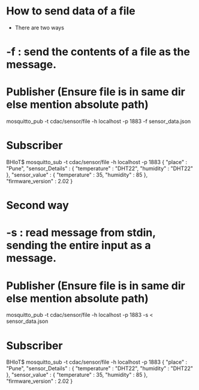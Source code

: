 # How to send data of a file
- There are two ways
#  -f : send the contents of a file as the message.

# Publisher (Ensure file is in same dir else mention absolute path)

mosquitto_pub -t cdac/sensor/file -h localhost -p 1883 -f sensor_data.json

# Subscriber
BHIoT$ mosquitto_sub -t cdac/sensor/file -h localhost -p 1883
{
    "place" : "Pune",
    "sensor_Details" : 
    {
        "temperature" : "DHT22",
        "humidity"    : "DHT22"
    },
    "sensor_value" : {
        "temperature" : 35,
        "humidity" : 85
    },
    "firmware_version" : 2.02
}

# Second way
#  -s : read message from stdin, sending the entire input as a message.
# Publisher (Ensure file is in same dir else mention absolute path)

mosquitto_pub -t cdac/sensor/file -h localhost -p 1883 -s < sensor_data.json

# Subscriber
BHIoT$ mosquitto_sub -t cdac/sensor/file -h localhost -p 1883
{
    "place" : "Pune",
    "sensor_Details" : 
    {
        "temperature" : "DHT22",
        "humidity"    : "DHT22"
    },
    "sensor_value" : {
        "temperature" : 35,
        "humidity" : 85
    },
    "firmware_version" : 2.02
}


